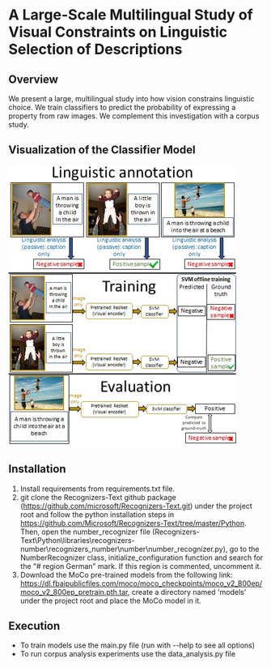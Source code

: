 ﻿# A Large-Scale Multilingual Study of Visual Constraints on Linguistic Selection of Descriptions

## Overview

<!---This is the codebase of the paper [A Large-Scale Multilingual Study of Visual Constraints on Linguistic Selection of Descriptions](https://uriberger.github.io/).--->
We present a large, multilingual study into how vision constrains linguistic choice. We train classifiers to predict the probability of expressing a property from
raw images. We complement this investigation with a corpus study.

## Visualization of the Classifier Model

<img src="hl_desc.jpg" width="450" height="555">

## Installation

1. Install requirements from requirements.txt file.
2. git clone the Recognizers-Text github package (https://github.com/microsoft/Recognizers-Text.git) under the project root and follow the python installation steps in https://github.com/Microsoft/Recognizers-Text/tree/master/Python. Then, open the number_recognizer file (Recognizers-Text\Python\libraries\recognizers-number\recognizers_number\number\number_recognizer.py), go to the NumberRecognizer class, initialize_configuration function and search for the "# region German" mark. If this region is commented, uncomment it.
3. Download the MoCo pre-trained models from the following link: https://dl.fbaipublicfiles.com/moco/moco_checkpoints/moco_v2_800ep/moco_v2_800ep_pretrain.pth.tar, create a directory named 'models' under the project root and place the MoCo model in it.

## Execution
- To train models use the main.py file (run with --help to see all options)
- To run corpus analysis experiments use the data_analysis.py file
